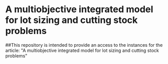 # A multiobjective integrated model for lot sizing and cutting stock problems

##This repository is intended to provide an access to the instances for the article: "A multiobjective integrated model for lot sizing and cutting stock problems"

